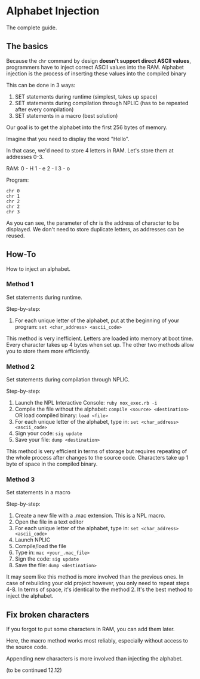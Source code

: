 # Alphabet Injection
The complete guide.

## The basics
Because the `chr` command by design **doesn't support direct ASCII values**, programmers have to inject correct ASCII values into the RAM. Alphabet injection is the process of inserting these values into the compiled binary

This can be done in 3 ways:
1. SET statements during runtime (simplest, takes up space)
1. SET statements during compilation through NPLIC (has to be repeated after every compilation)
1. SET statements in a macro (best solution)

Our goal is to get the alphabet into the first 256 bytes of memory.

Imagine that you need to display the word "Hello".

In that case, we'd need to store 4 letters in RAM.
Let's store them at addresses 0-3.

RAM:
0 - H
1 - e
2 - l
3 - o

Program:
```
chr 0
chr 1
chr 2
chr 2
chr 3
```

As you can see, the parameter of chr is the address of character to be displayed. We don't need to store duplicate letters, as addresses can be reused.

## How-To
How to inject an alphabet.

### Method 1
Set statements during runtime.

Step-by-step:
1. For each unique letter of the alphabet, put at the beginning of your program: `set <char_address> <ascii_code>`

This method is very inefficient. Letters are loaded into memory at boot time. Every character takes up 4 bytes when set up. The other two methods allow you to store them more efficiently.

### Method 2
Set statements during compilation through NPLIC.

Step-by-step:
1. Launch the NPL Interactive Console: `ruby nox_exec.rb -i`
1. Compile the file without the alphabet: `compile <source> <destination>` OR load compiled binary: `load <file>`
1. For each unique letter of the alphabet, type in: `set <char_address> <ascii_code>`
1. Sign your code: `sig update`
1. Save your file: `dump <destination>`

This method is very efficient in terms of storage but requires repeating of the whole process after changes to the source code. Characters take up 1 byte of space in the compiled binary.

### Method 3
Set statements in a macro

Step-by-step:
1. Create a new file with a .mac extension. This is a NPL macro.
1. Open the file in a text editor
1. For each unique letter of the alphabet, type in: `set <char_address> <ascii_code>`
1. Launch NPLIC
1. Compile/load the file
1. Type in: `mac <your_.mac_file>`
1. Sign the code: `sig update`
1. Save the file: `dump <destination>`

It may seem like this method is more involved than the previous ones. In case of rebuilding your old project however, you only need to repeat steps 4-8. In terms of space, it's identical to the method 2. It's the best method to inject the alphabet.

## Fix broken characters
If you forgot to put some characters in RAM, you can add them later.

Here, the macro method works most reliably, especially without access to the source code.

Appending new characters is more involved than injecting the alphabet.

(to be continued 12.12)
